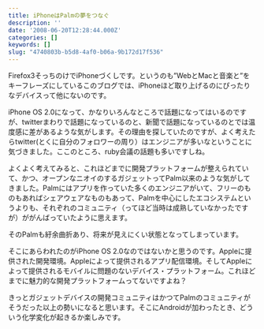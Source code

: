 ```yaml
---
title: iPhoneはPalmの夢をつなぐ
description: ''
date: '2008-06-20T12:28:44.000Z'
categories: []
keywords: []
slug: "4740803b-b5d8-4af0-b06a-9b172d17f536"
---
```

Firefox3そっちのけでiPhoneづくしです。というのも”WebとMacと音楽と”をキーフレーズにしているこのブログでは、iPhoneほど取り上げるのにぴったりなデバイスって他にないのです。

iPhone OS 2.0になって、かなりいろんなところで話題になってはいるのですが、twitterまわりで話題になっているのと、新聞で話題になっているのとでは温度感に差があるような気がします。その理由を探していたのですが、よく考えたらtwitter(とくに自分のフォロワーの周り）はエンジニアが多いなということに気づきました。ここのところ、ruby会議の話題も多いですしね。

よくよく考えてみると、これほどまでに開発プラットフォームが整えられていて、かつ、オープンなニオイのするガジェットってPalm以来のような気がしてきました。Palmにはアプリを作っていた多くのエンジニアがいて、フリーのものもあればシェアウェアなものもあって、Palmを中心にしたエコシステムというよりも、それぞれのコミュニティ（ってほど当時は成熟していなかったですが）ががんばっていたように思えます。

そのPalmも紆余曲折あり、将来が見えにくい状態となってしまっています。

そこにあらわれたのがiPhone OS 2.0なのではないかと思うのです。Appleに提供された開発環境。Appleによって提供されるアプリ配信環境。そしてAppleによって提供されるモバイルに問題のないデバイス・プラットフォーム。これほどまでに魅力的な開発プラットフォームってないですよね？

きっとガジェットデバイスの開発コミュニティはかつてPalmのコミュニティがそうだった以上の勢いになると思います。そこにAndroidが加わったとき、どういう化学変化が起きるか楽しみです。
